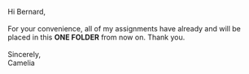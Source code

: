Hi Bernard,<br>
<br>For your convenience, all of my assignments have already and will be placed in this <b>ONE FOLDER</b> from now on. Thank you.<br>
<br>Sincerely,<br>
Camelia

